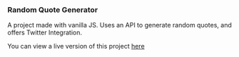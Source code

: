 ### Random Quote Generator
A project made with vanilla JS. Uses an API to generate random quotes, and offers Twitter Integration.

You can view a live version of this project [here](https://baconandchips.github.io/quotes/)